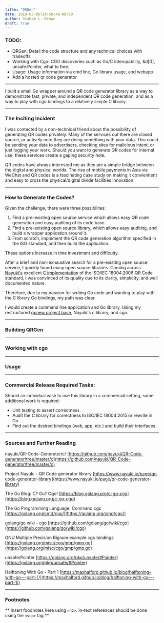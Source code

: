 ```yaml
---
title: "QRGen"
date: 2019-03-06T14:59:48-08:00
author: Graham L. Brown
draft: true
---
```


### TODO: 

- QRGen: Detail the code structure and any technical choices with tradeoffs
- Working with Cgo: CGO discoveries such as Go/C interopability, &d[0], unsafe.Pointer, what to free.
- Usage: Usage information via cmd line, Go library usage, and webapp
- Add a hosted qr code generator

---

I built a small Go wrapper around a QR code generator library as a way to demonstrate fast, private, and independent QR code generation, and as a way to play with cgo bindings to a relatively simple C library.

___

### The Inciting Incident

I was contacted by a non-technical friend about the possibility of generating QR codes privately. Many of the services out there are closed source, or actively note they are doing something with your data. This could be sending your data to advertisers, checking sites for malicious intent, or just logging your work. Should you want to generate QR codes for internal use, these services create a gaping security hole.

QR codes have always interested me as they are a simple bridge between the digital and physical worlds. The rise of mobile payments in Asia via WeChat and QR codes is a fascinating case study on making it convientient and easy to cross the physical/digital divide facilities innovation.

---

### How to Generate the Codes?

Given the challenge, there were three possibilites:

1. Find a pre-existing open source service which allows easy QR code generation and easy auditing of its code base.
2. Find a pre-existing open source library, which allows easy auditing, and build a wrapper application around it.
3. From scratch, implement the QR code generation algorithm specified in the ISO standard, and then build the application.

These options increase in time investment and difficulty. 

After a brief and non-exhaustive search for a pre-existing open source service, I quickly found many open source libraries. Coming across [Nayuki's](https://github.com/nayuki) excellent [C implementation](https://github.com/nayuki/QR-Code-generator/tree/master/c) of the ISO/IEC 18004:2006 QR Code standard, I was convinced of its quality due to its clarity, simplicity, and well documented nature.

Therefore, due to my passion for writing Go code and wanting to play with the C library Go bindings, my path was clear.

I would create a command line application and Go library, Using my restructured [gonew project base](https://github.com/grellyd/gonew), Nayuki's c library, and cgo. 

___

### Building QRGen

---

### Working with cgo
___

### Usage

___

### Commercial Release Required Tasks:

Should an individual wish to use this library in a commercial setting, some additional work is required:

- Unit testing to assert correctness.
- Audit the C library for correctness to ISO/IEC 18004:2015 or rewrite in Go.
- Find out the desired bindings (web, app, etc.) and build their interfaces.

---

### Sources and Further Reading

nayuki/QR-Code-Generator/c/ [https://github.com/nayuki/QR-Code-generator/tree/master/c](https://github.com/nayuki/QR-Code-generator/tree/master/c)

Project Nayuki - QR Code generator library [https://www.nayuki.io/page/qr-code-generator-library](https://www.nayuki.io/page/qr-code-generator-library)

The Go Blog: C? Go? Cgo! [https://blog.golang.org/c-go-cgo](https://blog.golang.org/c-go-cgo)

The Go Programming Language: Command cgo [https://golang.org/cmd/cgo/](https://golang.org/cmd/cgo/)

golang/go wiki - cgo [https://github.com/golang/go/wiki/cgo](https://github.com/golang/go/wiki/cgo)

GNU Multiple Precision Bignum example cgo bindings [https://golang.org/misc/cgo/gmp/gmp.go](https://golang.org/misc/cgo/gmp/gmp.go)

unsafe/Pointer [https://golang.org/pkg/unsafe/#Pointer](https://golang.org/pkg/unsafe/#Pointer)

Halftoning With Go - Part 1 [https://maxhalford.github.io/blog/halftoning-with-go---part-1/](https://maxhalford.github.io/blog/halftoning-with-go---part-1/)

---

### Footnotes

** Insert foodnotes here using `<h2>`. In-text references should be done using the `<sup>` tag.**
